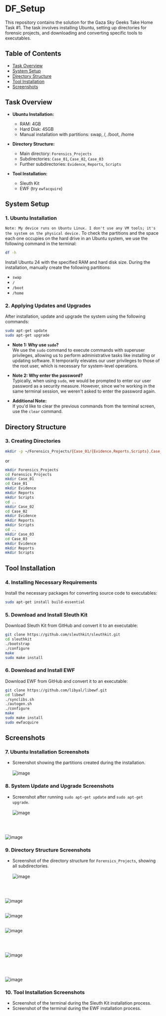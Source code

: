 # DF_Setup

This repository contains the solution for the Gaza Sky Geeks Take Home Task #1. The task involves installing Ubuntu, setting up directories for forensic projects, and downloading and converting specific tools to executables.

## Table of Contents
- [Task Overview](#task-overview)
- [System Setup](#system-setup)
- [Directory Structure](#directory-structure)
- [Tool Installation](#tool-installation)
- [Screenshots](#screenshots)

## Task Overview
- **Ubuntu Installation:**
  - RAM: 4GB
  - Hard Disk: 45GB
  - Manual installation with partitions: swap, /, /boot, /home

- **Directory Structure:**
  - Main directory: `Forensics_Projects`
  - Subdirectories: `Case_01`, `Case_02`, `Case_03`
  - Further subdirectories: `Evidence`, `Reports`, `Scripts`

- **Tool Installation:**
  - Sleuth Kit
  - EWF (try `ewfacquire`)

## System Setup

### 1. Ubuntu Installation
`Note: My device runs on Ubuntu Linux. I don't use any VM tools; it's the system on the physical device.`
To check the partitions and the space each one occupies on the hard drive in an Ubuntu system, we use the following command in the terminal:

 ```bash
df -h
 ```

Install Ubuntu 24 with the specified RAM and hard disk size. During the installation, manually create the following partitions:
- `swap`
- `/`
- `/boot`
- `/home`

### 2. Applying Updates and Upgrades
After installation, update and upgrade the system using the following commands:
```bash
sudo apt-get update
sudo apt-get upgrade
```
- **Note 1: Why use `sudo`?**  
  We use the `sudo` command to execute commands with superuser privileges, allowing us to perform administrative tasks like installing or updating software. It temporarily elevates our user privileges to those of the root user, which is necessary for system-level operations.

- **Note 2: Why enter the password?**  
  Typically, when using `sudo`, we would be prompted to enter our user password as a security measure. However, since we're working in the same terminal session, we weren't asked to enter the password again.

- **Additional Note:**  
  If you'd like to clear the previous commands from the terminal screen, use the `clear` command.

## Directory Structure

### 3. Creating Directories
```bash
mkdir -p ~/Forensics_Projects/{Case_01/{Evidence,Reports,Scripts},Case_02/{Evidence,Reports,Scripts},Case_03/{Evidence,Reports,Scripts}}
```
or 
```bash
mkdir Forensics_Projects
cd Forensics_Projects
mkdir Case_01
cd Case_01
mkdir Evidence
mkdir Reports
mkdir Scripts
cd ..
mkdir Case_02
cd Case_02
mkdir Evidence
mkdir Reports
mkdir Scripts
cd ..
mkdir Case_03
cd Case_03
mkdir Evidence
mkdir Reports
mkdir Scripts
```

## Tool Installation

### 4. Installing Necessary Requirements

Install the necessary packages for converting source code to executables:
```bash
sudo apt-get install build-essential
```

### 5. Download and Install Sleuth Kit

Download Sleuth Kit from GitHub and convert it to an executable:
```bash
git clone https://github.com/sleuthkit/sleuthkit.git
cd sleuthkit
./bootstrap
./configure
make
sudo make install
```

### 6. Download and Install EWF

Download EWF from GitHub and convert it to an executable:
```bash
git clone https://github.com/libyal/libewf.git
cd libewf
./synclibs.sh
./autogen.sh
./configure
make
sudo make install
sudo ewfacquire
```

## Screenshots

### 7. Ubuntu Installation Screenshots
- Screenshot showing the partitions created during the installation.
   <br>
  <br>
![image](https://github.com/user-attachments/assets/5059955c-bfcb-4bfb-bbe0-a844cb43b21a)

### 8. System Update and Upgrade Screenshots
- Screenshot after running `sudo apt-get update` and `sudo apt-get upgrade`.
   <br>
  <br>
  ![image](https://github.com/user-attachments/assets/40d7cde0-3dd1-4fc1-babf-6f1fc42ce263)

  <br>
  <br>

![image](https://github.com/user-attachments/assets/f2dda66c-ae16-4ec1-b9c8-2312efd17f9c)



### 9. Directory Structure Screenshots
- Screenshot of the directory structure for `Forensics_Projects`, showing all subdirectories.
   <br>
  <br>
![image](https://github.com/user-attachments/assets/cfb42719-30ba-45fe-ad01-18fa02a06c02)

 <br>
  <br>
  
  ![image](https://github.com/user-attachments/assets/5bbe2aba-abe4-4af4-be6d-79179aa95417)
<br>
<br>

![image](https://github.com/user-attachments/assets/8f2ba7a2-0b81-4a69-b9d5-1c251bcb407f)
<br>
<br>

![image](https://github.com/user-attachments/assets/b3063dc1-921b-4793-8efc-97eaade30ec6)

<br>
<br>

![image](https://github.com/user-attachments/assets/79438126-4e95-4ebe-a6b2-89b82350cc82)

<br>
<br>

![image](https://github.com/user-attachments/assets/ac837ab2-238d-4fb1-8976-5843320f3653)

### 10. Tool Installation Screenshots
- Screenshot of the terminal during the Sleuth Kit installation process.
- Screenshot of the terminal during the EWF installation process.
```
